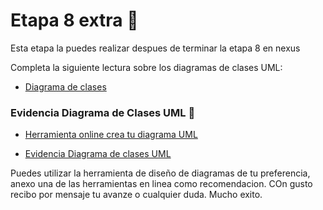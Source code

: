 # Etapa 8 extra :moyai:

Esta etapa la puedes realizar despues de terminar la etapa 8 en nexus

Completa la siguiente lectura sobre los diagramas de clases UML:

- [Diagrama de clases](https://drive.google.com/file/d/13bIp0x3e6DIBRgBeBFg9xStHE_Rkufth/view?usp=sharing)

### Evidencia Diagrama de Clases UML :atm:

- [Herramienta online crea tu diagrama UML](https://online.visual-paradigm.com/drive/#diagramlist:proj=0&new=BlockFlowDiagram) 

- [Evidencia Diagrama de clases UML](https://drive.google.com/file/d/1XIpP_KdNN54srSpfdQCyPwZ3RIgiXFKc/view?usp=sharing)

Puedes utilizar la herramienta de diseño de diagramas de tu preferencia, anexo una de las herramientas en linea como recomendacion. 
COn gusto recibo por mensaje tu avanze o cualquier duda. Mucho exito.
